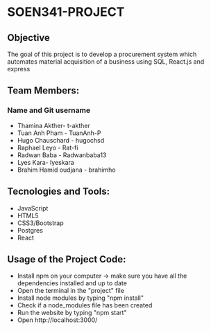 # SOEN341-PROJECT

## Objective
The goal of this project is to develop a procurement system which automates material acquisition of a business using SQL, React.js and express

## Team Members:
### Name  and Git username
* Thamina Akther- t-akther
* Tuan Anh Pham - TuanAnh-P
* Hugo Chauschard - hugochsd
* Raphael Leyo - Rat-fi
* Radwan Baba - Radwanbaba13
* Lyes Kara- lyeskara
* Brahim Hamid oudjana - brahimho

## Tecnologies and Tools:


* JavaScript
* HTML5
* CSS3/Bootstrap
* Postgres
* React

## Usage of the Project Code:
* Install npm on your computer
-> make sure you have all the dependencies installed and up to date
* Open the terminal in the "project" file
* Install node modules by typing "npm install"
* Check if a node_modules file has been created
* Run the website by typing "npm start"
* Open http://localhost:3000/


